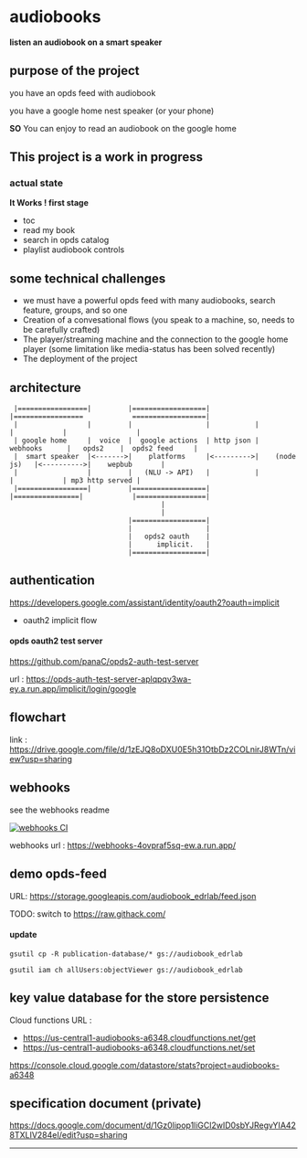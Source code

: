 # audiobooks

**listen an audiobook on a smart speaker**

## purpose of the project

you have an opds feed with audiobook

you have a google home nest speaker (or your phone)

**SO** You can enjoy to read an audiobook on the google home

## This project is a work in progress

### actual state

**It Works ! first stage**

- toc
- read my book
- search in opds catalog
- playlist audiobook controls

## some technical challenges

- we must have a powerful opds feed with many audiobooks, search feature, groups, and so one 
- Creation of a convesational flows (you speak to a machine, so, needs to be carefully crafted)
- The player/streaming machine and the connection to the google home player (some limitation like media-status has been solved recently)
- The deployment of the project


## architecture

``` 
 |=================|         |==================|           |=================            ==================|
 |                 |         |                  |           |                |            |                 |
 | google home     |  voice  |  google actions  | http json |  webhooks      |   opds2    |  opds2 feed     |
 |  smart speaker  |<------->|    platforms     |<--------->|    (node js)   |<---------->|    wepbub       |
 |                 |         |   (NLU -> API)   |           |                |            | mp3 http served |
 |=================|         |==================|           |================|            |=================|
                                     |
                                     |
                             |==================|
                             |                  |
                             |   opds2 oauth    |
                             |      implicit.   |
                             |==================|                                     
```

## authentication 

https://developers.google.com/assistant/identity/oauth2?oauth=implicit

- oauth2 implicit flow

#### opds oauth2 test server

https://github.com/panaC/opds2-auth-test-server

url : https://opds-auth-test-server-aplqpqv3wa-ey.a.run.app/implicit/login/google

## flowchart

link : https://drive.google.com/file/d/1zEJQ8oDXU0E5h31OtbDz2COLnirJ8WTn/view?usp=sharing

## webhooks

see the webhooks readme

[![webhooks CI](https://github.com/panaC/audiobooks/actions/workflows/node.js.yml/badge.svg)](https://github.com/panaC/audiobooks/actions/workflows/node.js.yml)

webhooks url : https://webhooks-4ovpraf5sq-ew.a.run.app/

## demo opds-feed

URL: https://storage.googleapis.com/audiobook_edrlab/feed.json

TODO: switch to https://raw.githack.com/

#### update

`gsutil cp -R publication-database/* gs://audiobook_edrlab`

`gsutil iam ch allUsers:objectViewer gs://audiobook_edrlab`

## key value database for the store persistence

Cloud functions URL :

- https://us-central1-audiobooks-a6348.cloudfunctions.net/get
- https://us-central1-audiobooks-a6348.cloudfunctions.net/set

https://console.cloud.google.com/datastore/stats?project=audiobooks-a6348

## specification document (private)
https://docs.google.com/document/d/1Gz0lipop1liGCl2wID0sbYJRegvYIA428TXLIV284eI/edit?usp=sharing

----
